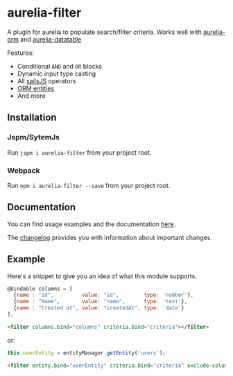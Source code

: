 # aurelia-filter
A plugin for aurelia to populate search/filter criteria. Works well with [aurelia-orm](http://aurelia-orm.spoonx.org) and [aurelia-datatable](http://aurelia-datatable.spoonx.org)

Features:

* Conditional `AND` and `OR` blocks
* Dynamic input type casting
* All [sailsJS](http://sailsjs.org/documentation/concepts/models-and-orm/query-language) operators
* [ORM entities](http://aurelia-orm.spoonx.org/api_entity.html)
* And more

## Installation

### Jspm/SytemJs

Run `jspm i aurelia-filter` from your project root.

### Webpack

Run `npm i aurelia-filter --save` from your project root.

## Documentation

You can find usage examples and the documentation [here](http://aurelia-filter.spoonx.org/).

The [changelog](doc/CHANGELOG.md) provides you with information about important changes.

## Example
 
Here's a snippet to give you an idea of what this module supports.

```js
@bindable columns = [
  {name : "id",         value: "id",        type: 'number'},
  {name : "Name",       value: "name",      type: 'text'},
  {name : "Created at", value: "createdAt", type: 'date'}
];
```

```html
<filter columns.bind="columns" criteria.bind="criteria"></filter>
```

or:

```js
this.userEntity = entityManager.getEntity('users');
```

```html
<filter entity.bind="userEntity" criteria.bind="criteria" exclude-columns="password, createdAt"></filter>
```

